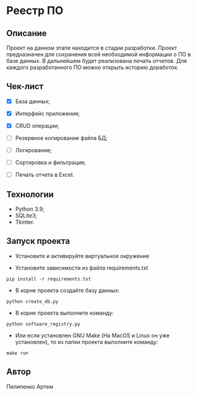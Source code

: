 # Реестр ПО

## Описание

Проект на данном этапе находится в стадии разработки. Проект предназначен для
сохранения всей необходимой информации о ПО в базе данных. В дальнейшем будет
реализована печать отчетов. Для каждого разработанного ПО можно открыть историю
доработок.

## Чек-лист

- [x] База данных;

- [x] Интерфейс приложения;

- [x] CRUD операции;

- [ ] Резервное копирование файла БД;

- [ ] Логирование;

- [ ] Сортировка и фильтрация;

- [ ] Печать отчета в Excel.

## Технологии

- Python 3.9;
- SQLite3;
- Tkinter.

## Запуск проекта

- Установите и активируйте виртуальное окружение

- Установите зависимости из файла requirements.txt

```text
pip install -r requirements.txt
```

- В корне проекта создайте базу данных:

```text
python create_db.py
```

- В корне проекта выполните команду:

```text
python software_registry.py
```

- Или если установлен GNU Make (На MacOS и Linux он уже установлен), то из
папки проекта выполните команду:

```text
make run
```

## Автор

Пилипенко Артем
